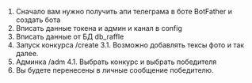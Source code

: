 1. Сначало вам нужно получить апи телеграма в боте BotFather и создать бота
2. Вписать данные токена и админ и канал в config
3. Вписать данные от БД db_raffle
3. Запуск конкурса /create
3.1. Возможно добавлять тексы фото и так далее.
4. Админка /adm
4.1. Выбрать конкурс и выбрать победителя
5. Вы будете перенесены в личные сообщение победителю.

